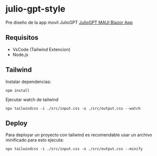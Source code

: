 # julio-gpt-style

Pre diseño de la app movil JulioGPT [JulioGPT MAUI Blazor App](https://github.com/kedatech/julio-gpt-maui-app)

## Requisitos 
- VsCode (Tailwind Extencion)
- Node.js

## Tailwind

Instalar dependencias:

`npm install`

Ejecutar watch de tailwind

`npx tailwindcss -i ./src/input.css -o ./src/output.css --watch`

## Deploy

Para deployar un proyecto con tailwind es recomendable usar un archivo minificado para esto ejecuta:

`npx tailwindcss -i ./src/input.css -o ./src/output.css --minify`